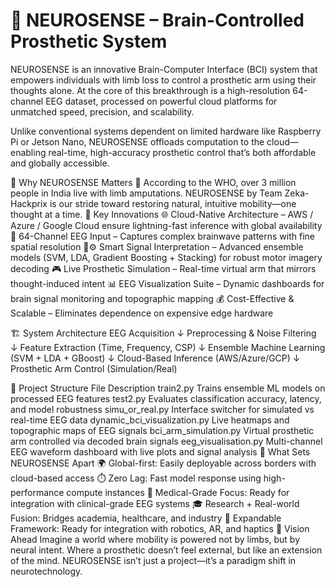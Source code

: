# 🧠 NEUROSENSE – Brain-Controlled Prosthetic System

NEUROSENSE is an innovative Brain-Computer Interface (BCI) system that empowers individuals with limb loss to control a prosthetic arm using their thoughts alone. At the core of this breakthrough is a high-resolution 64-channel EEG dataset, processed on powerful cloud platforms for unmatched speed, precision, and scalability.

Unlike conventional systems dependent on limited hardware like Raspberry Pi or Jetson Nano, NEUROSENSE offloads computation to the cloud—enabling real-time, high-accuracy prosthetic control that’s both affordable and globally accessible.

🧬 Why NEUROSENSE Matters
🔎 According to the WHO, over 3 million people in India live with limb amputations.
NEUROSENSE by Team Zeka-Hackprix is our stride toward restoring natural, intuitive mobility—one thought at a time.
🚀 Key Innovations
🌐 Cloud-Native Architecture – AWS / Azure / Google Cloud ensure lightning-fast inference with global availability
🧠 64-Channel EEG Input – Captures complex brainwave patterns with fine spatial resolution
🧠⚙️ Smart Signal Interpretation – Advanced ensemble models (SVM, LDA, Gradient Boosting + Stacking) for robust motor imagery decoding
🎮 Live Prosthetic Simulation – Real-time virtual arm that mirrors thought-induced intent
📊 EEG Visualization Suite – Dynamic dashboards for brain signal monitoring and topographic mapping
💰 Cost-Effective & Scalable – Eliminates dependence on expensive edge hardware

🏗️ System Architecture
EEG Acquisition 
     ↓
Preprocessing & Noise Filtering
     ↓
Feature Extraction (Time, Frequency, CSP)
     ↓
Ensemble Machine Learning (SVM + LDA + GBoost)
     ↓
Cloud-Based Inference (AWS/Azure/GCP)
     ↓
Prosthetic Arm Control (Simulation/Real)


📁 Project Structure
File	Description
train2.py	Trains ensemble ML models on processed EEG features
test2.py	Evaluates classification accuracy, latency, and model robustness
simu_or_real.py	Interface switcher for simulated vs real-time EEG data
dynamic_bci_visualization.py	Live heatmaps and topographic maps of EEG signals
bci_arm_simulation.py	Virtual prosthetic arm controlled via decoded brain signals
eeg_visualisation.py	Multi-channel EEG waveform dashboard with live plots and signal analysis
🔮 What Sets NEUROSENSE Apart
🌍 Global-first: Easily deployable across borders with cloud-based access
⏱️ Zero Lag: Fast model response using high-performance compute instances
🧠 Medical-Grade Focus: Ready for integration with clinical-grade EEG systems
🎓 Research + Real-world Fusion: Bridges academia, healthcare, and industry
🤖 Expandable Framework: Ready for integration with robotics, AR, and haptics
🌟 Vision Ahead
Imagine a world where mobility is powered not by limbs, but by neural intent. Where a prosthetic doesn’t feel external, but like an extension of the mind.
NEUROSENSE isn’t just a project—it’s a paradigm shift in neurotechnology.

